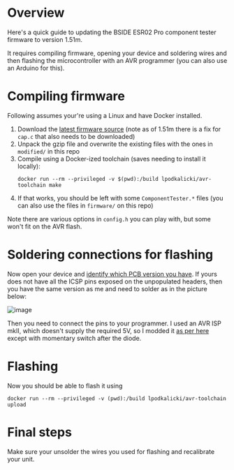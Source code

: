 # Overview

Here's a quick guide to updating the BSIDE ESR02 Pro component tester firmware to version 1.51m.

It requires compiling firmware, opening your device and soldering wires and then flashing the microcontroller with an AVR programmer (you can also use an Arduino for this).

# Compiling firmware

Following assumes your're using a Linux and have Docker installed.

1. Download the [latest firmware source](https://github.com/madires/Transistortester-Warehouse/blob/master/Firmware/m-firmware) (note as of 1.51m there is a fix for `cap.c` that also needs to be downloaded)
1. Unpack the gzip file and overwrite the existing files with the ones in `modified/` in this repo
1. Compile using a Docker-ized toolchain (saves needing to install it locally):
    ```
    docker run --rm --privileged -v $(pwd):/build lpodkalicki/avr-toolchain make
    ```
1. If that works, you should be left with some `ComponentTester.*` files (you can also use the files in `firmware/` on this repo)

Note there are various options in `config.h` you can play with, but some won't fit on the AVR flash.

# Soldering connections for flashing

Now open your device and [identify which PCB version you have](https://www.eevblog.com/forum/testgear/bside-esr02-pro-transistor-tester-(teardown-quick-test)/msg2866314/#msg2866314). If yours does not have all the ICSP pins exposed on the unpopulated headers, then you have the same version as me and need to solder as in the picture below:

![image](https://github.com/roger-/bside-firmware/assets/1389709/1362924a-63dd-4134-a1b8-575cbbf48763)

Then you need to connect the pins to your programmer. I used an AVR ISP mkII, which doesn't supply the required 5V, so I modded it [as per here](https://forum.arduino.cc/t/add-power-to-an-atmel-avrisp-mkii/122925) except with momentary switch after the diode.

# Flashing

Now you should be able to flash it using

```
docker run --rm --privileged -v (pwd):/build lpodkalicki/avr-toolchain upload
```

# Final steps

Make sure your unsolder the wires you used for flashing and recalibrate your unit.
